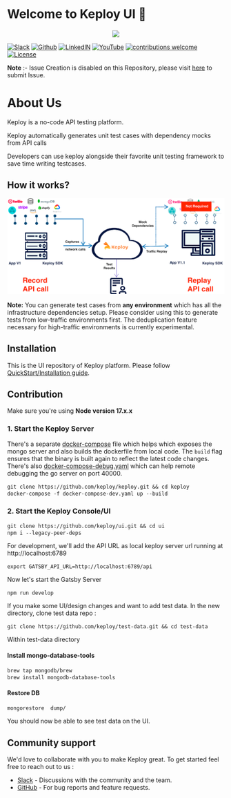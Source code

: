 # Welcome to Keploy UI 👋

<p style="text-align:center;" align="center">
  <img align="center" src="https://avatars.githubusercontent.com/u/92252339?s=200&v=4" width="30%" />
</p>

[![Slack](https://img.shields.io/badge/slack-@keyploy--slack-yellow.svg)](https://join.slack.com/t/keploy/shared_invite/zt-12rfbvc01-o54cOG0X1G6eVJTuI_orSA)
[![Github](https://img.shields.io/badge/github-@keyploy--github-9cf.svg)](https://github.com/keploy)
[![LinkedIN](https://img.shields.io/badge/linkedin-@keyploy--LinkedIn-lightgray.svg)](https://www.linkedin.com/company/keploy/)
[![YouTube](https://img.shields.io/badge/youtube-@keyploy--youtube-red.svg)](https://www.youtube.com/channel/UC6OTg7F4o0WkmNtSoob34lg)
[![contributions welcome](https://img.shields.io/badge/contributions-welcome-brightgreen?logo=github)](CODE_OF_CONDUCT.md)
[![License](.github/License-Apache_2.0-blue.svg)](https://opensource.org/licenses/Apache-2.0)

**Note** :- Issue Creation is disabled on this Repository, please visit [here](https://github.com/keploy/keploy/issues/new/choose) to submit Issue.

# About Us
Keploy is a no-code API testing platform.

Keploy automatically generates unit test cases with dependency mocks from API calls

Developers can use keploy alongside their favorite unit testing framework to save time writing testcases.

## How it works?

![How it works](https://raw.githubusercontent.com/keploy/docs/main/static/img/how-it-works.png)

**Note:** You can generate test cases from **any environment** which has all the infrastructure dependencies setup. Please consider using this to generate tests from low-traffic environments first. The deduplication feature necessary for high-traffic environments is currently experimental.

## Installation

This is the UI repository of Keploy platform. Please follow [QuickStart/Installation guide](https://github.com/keploy/keploy/#quickstart).

## Contribution

Make sure you're using **Node version 17.x.x**

### 1. Start the Keploy Server
There's a separate [docker-compose](https://github.com/keploy/keploy/blob/main/docker-compose-dev.yaml) file which helps which exposes the mongo server and also builds the dockerfile from local code.  The `build` flag ensures that the binary is built again to reflect the latest code changes. There's also [docker-compose-debug.yaml](https://github.com/keploy/keploy/blob/main/docker-compose-debug.yaml) which can help remote debugging the go server on port 40000.
```shell
git clone https://github.com/keploy/keploy.git && cd keploy
docker-compose -f docker-compose-dev.yaml up --build
```
### 2. Start the Keploy Console/UI
```shell
git clone https://github.com/keploy/ui.git && cd ui
npm i --legacy-peer-deps
```
For development, we'll add the API URL as local keploy server url running at http://localhost:6789
```shell
export GATSBY_API_URL=http://localhost:6789/api
```

Now let's start the Gatsby Server 

```shell
npm run develop
```

If you make some UI/design changes and want to add test data. In the new directory, clone test data repo : 
```shell
git clone https://github.com/keploy/test-data.git && cd test-data
```
Within test-data directory

#### Install mongo-database-tools
```
brew tap mongodb/brew
brew install mongodb-database-tools
```
#### Restore DB
```
mongorestore  dump/
```
You should now be able to see test data on the UI.

## Community support
We'd love to collaborate with you to make Keploy great. To get started feel free to reach out to us :
* [Slack](https://join.slack.com/t/keploy/shared_invite/zt-12rfbvc01-o54cOG0X1G6eVJTuI_orSA) - Discussions with the community and the team.
* [GitHub](https://github.com/keploy/keploy/issues) - For bug reports and feature requests.